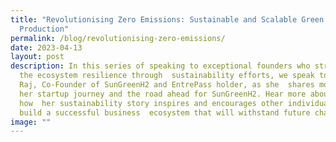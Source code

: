 ```yaml
---
title: "Revolutionising Zero Emissions: Sustainable and Scalable Green Hydrogen
  Production"
permalink: /blog/revolutionising-zero-emissions/
date: 2023-04-13
layout: post
description: In this series of speaking to exceptional founders who strengthen
  the ecosystem resilience through  sustainability efforts, we speak to Tulika
  Raj, Co-Founder of SunGreenH2 and EntrePass holder, as she  shares more about
  her startup journey and the road ahead for SunGreenH2. Hear more about
  how  her sustainability story inspires and encourages other individuals to
  build a successful business  ecosystem that will withstand future challenges.
image: ""
---
```

